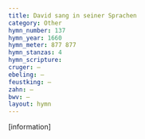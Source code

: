 ```yaml
---
title: David sang in seiner Sprachen
category: Other
hymn_number: 137
hymn_year: 1660
hymn_meter: 877 877
hymn_stanzas: 4
hymn_scripture: 
cruger: —
ebeling: —
feustking: —
zahn: —
bwv: —
layout: hymn
---
```

[information]

